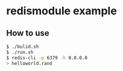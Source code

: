 # redismodule example

## How to use

```bash
$ ./bulid.sh
$ ./run.sh
$ redis-cli -p 6379 -h 0.0.0.0
> helloworld.rand
```

